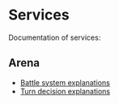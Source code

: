 # Services

Documentation of services:

## Arena

* [Battle system explanations](Arena_BattleSystem.md#arena)
* [Turn decision explanations](Arena_TurnPriorityList.md#turn-per-turn-priority)
